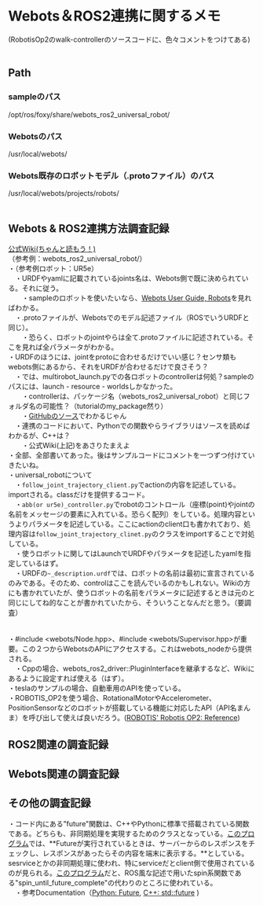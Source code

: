 # Webots＆ROS2連携に関するメモ
(RobotisOp2のwalk-controllerのソースコードに、色々コメントをつけてある) <br>
<br>
## Path
### sampleのパス
/opt/ros/foxy/share/webots_ros2_universal_robot/ <br>
### Webotsのパス
/usr/local/webots/ <br>
### Webots既存のロボットモデル（.protoファイル）のパス
/usr/local/webots/projects/robots/ <br>
<br>
## Webots & ROS2連携方法調査記録
[公式Wiki(ちゃんと読もう！)](https://github.com/cyberbotics/webots_ros2/wiki/Tutorial-Creating-a-Custom-Cpp-Plugin) <br>
（参考例：webots_ros2_universal_robot/）<br>
・（参考例ロボット：UR5e） <br>
　・URDFやyamlに記載されているjoints名は、Webots側で既に決められている。それに従う。 <br>
　　・sampleのロボットを使いたいなら、[Webots User Guide, Robots](https://cyberbotics.com/doc/guide/robots?version=R2022a)を見ればわかる。 <br>
　・.protoファイルが、Webotsでのモデル記述ファイル（ROSでいうURDFと同じ）。 <br>
　　・恐らく、ロボットのjointやらは全て.protoファイルに記述されている。そこを見れば全パラメータがわかる。 <br>
   ・URDFのほうには、jointをprotoに合わせるだけでいい感じ？センサ類もwebots側にあるから、それをURDFが合わせるだけで良さそう？ <br>
　・では、multirobot_launch.pyでの各ロボットのcontrollerは何処？sampleのパスには、launch - resource - worldsしかなかった。 <br>
　　・controllerは、パッケージ名（webots_ros2_universal_robot）と同じフォルダ名の可能性？（tutorialのmy_package然り） <br>
　　・[GitHubのソース](https://github.com/cyberbotics/webots_ros2/tree/master/webots_ros2_universal_robot)でわかるじゃん <br>
　・連携のコードにおいて、Pythonでの関数やらライブラリはソースを読めばわかるが、C++は？ <br>
　　・公式Wiki(上記)をあさりたまえよ <br>
     ・全部、全部書いてあった。後はサンプルコードにコメントを一つずつ付けていきたいね。<br>
・universal_robotについて<br>
　・`follow_joint_trajectory_client.py`でactionの内容を記述している。importされる。classだけを提供するコード。<br>
　・`abb(or ur5e)_controller.py`でrobotのコントロール（座標(point)やjointの名前をメッセージの要素に入れている。恐らく配列）をしている。処理内容というよりパラメータを記述している。ここにactionのclient口も書かれており、処理内容は`follow_joint_trajectory_clinet.py`のクラスをimportすることで対処している。<br>
　・使うロボットに関してはLaunchでURDFやパラメータを記述したyamlを指定しているはず。<br>
　・URDFの`~_description.urdf`では、ロボットの名前は最初に宣言されているのみである。そのため、controlはここを読んでいるのかもしれない。Wikiの方にも書かれていたが、使うロボットの名前をパラメータに記述するときは元のと同じにしてね的なことが書かれていたから、そういうことなんだと思う。（要調査）<br>
<br>
<br>
・#include <webots/Node.hpp>、#include <webots/Supervisor.hpp>が重要。この２つからWebotsのAPIにアクセスする。これはwebots_nodeから提供される。<br>
　・Cppの場合、webots_ros2_driver::PluginInterfaceを継承するなど、Wikiにあるように設定すれば使える（はず）。<br>
・teslaのサンプルの場合、自動車用のAPIを使っている。<br>
・ROBOTIS_OP2を使う場合、RotationalMotorやAccelerometer、PositionSensorなどのロボットが搭載している機能に対応したAPI（API名まんま）を呼び出して使えば良いだろう。([ROBOTIS' Robotis OP2: Reference](https://cyberbotics.com/doc/guide/robotis-op2?version=R2022a))<br>

## ROS2関連の調査記録

## Webots関連の調査記録

## その他の調査記録
・コード内にある"future"関数は、C++やPythonに標準で搭載されている関数である。どちらも、非同期処理を実現するためのクラスとなっている。[このプログラム](https://demura.net/education/lecture/21725.html)では、**Futureが実行されているときは、サーバーからのレスポンスをチェックし、レスポンスがあったらその内容を端末に表示する。**としている。sesrviceとかの非同期処理に使われ、特にserviceだとclient側で使用されているのが見られる。[このプログラム](https://qiita.com/NeK/items/9d15487d4853638394a3#%E3%83%97%E3%83%AD%E3%82%B0%E3%83%A9%E3%83%A0callback%E9%96%A2%E6%95%B0%E3%81%AB%E3%82%88%E3%82%8Btimer%E5%87%A6%E7%90%86%E3%81%A8%E9%9D%9E%E5%90%8C%E6%9C%9F%E5%87%A6%E7%90%86)だと、ROS風な記述で用いたspin系関数である"spin_until_future_complete"の代わりのところに使われている。<br>
　・参考Documentation（[Python: Future](https://docs.python.org/ja/3/library/asyncio-future.html), [C++: std::future](https://cpprefjp.github.io/reference/future/future.html) ) 
<br>
<br>
